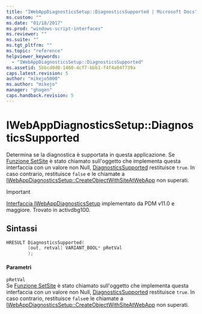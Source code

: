```yaml
---
title: "IWebAppDiagnosticsSetup::DiagnosticsSupported | Microsoft Docs"
ms.custom: ""
ms.date: "01/18/2017"
ms.prod: "windows-script-interfaces"
ms.reviewer: ""
ms.suite: ""
ms.tgt_pltfrm: ""
ms.topic: "reference"
helpviewer_keywords: 
  - "IWebAppDiagnosticsSetup::DiagnosticsSupported"
ms.assetid: 5bbcd0d0-1460-4cf7-bbb1-f4f4a04f739a
caps.latest.revision: 5
author: "mikejo5000"
ms.author: "mikejo"
manager: "ghogen"
caps.handback.revision: 5
---
```

# IWebAppDiagnosticsSetup::DiagnosticsSupported
Determina se la diagnostica è supportata in questa applicazione.  Se [Funzione SetSite](http://go.microsoft.com/fwlink/?LinkId=232439) è stato chiamato sull'oggetto che implementa questa interfaccia con un valore non Null, [DiagnosticsSupported](../../winscript/reference/iwebappdiagnosticssetup-diagnosticssupported.md) restituisce `true`.  In caso contrario, restituisce `false` e le chiamate a [IWebAppDiagnosticsSetup::CreateObjectWithSiteAtWebApp](../../winscript/reference/iwebappdiagnosticssetup-createobjectwithsiteatwebapp.md) non superati.  
  
> [!IMPORTANT]
>  [Interfaccia IWebAppDiagnosticsSetup](../../winscript/reference/iwebappdiagnosticssetup-interface.md) implementato da PDM v11.0 e maggiore.  Trovato in activdbg100.  
  
## Sintassi  
  
```cpp  
HRESULT DiagnosticsSupported(  
        [out, retval] VARIANT_BOOL* pRetVal  
        );  
```  
  
#### Parametri  
 `pRetVal`  
 Se [Funzione SetSite](http://go.microsoft.com/fwlink/?LinkId=232439) è stato chiamato sull'oggetto che implementa questa interfaccia con un valore non Null, [DiagnosticsSupported](../../winscript/reference/iwebappdiagnosticssetup-diagnosticssupported.md) restituisce `true`.  In caso contrario, restituisce `false`e le chiamate a [IWebAppDiagnosticsSetup::CreateObjectWithSiteAtWebApp](../../winscript/reference/iwebappdiagnosticssetup-createobjectwithsiteatwebapp.md) non superati.
